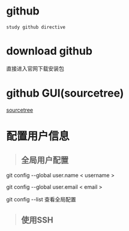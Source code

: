 # github
    study github directive

# download github
  直接进入官网下载安装包
 
# github GUI(sourcetree)
  [sourcetree](https://www.sourcetreeapp.com)
 
# 配置用户信息
> ## 全局用户配置 
  git config --global user.name &lt; username &gt;

  git config --global user.email &lt; email &gt;

  git config --list 查看全局配置
 
> ## 使用SSH


